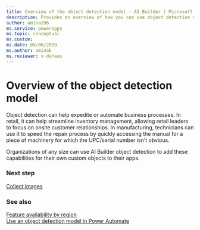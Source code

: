 ```yaml
---
title: Overview of the object detection model - AI Builder | Microsoft Docs
description: Provides an overview of how you can use object detection models in AI Builder to add intelligence to your apps
author: amina196
ms.service: powerapps
ms.topic: conceptual
ms.custom: 
ms.date: 09/06/2019
ms.author: aminab
ms.reviewer: v-dehaas
---
```


# Overview of the object detection model

Object detection can help expedite or automate business processes. In retail, it can help streamline inventory management, allowing retail leaders to focus on onsite customer relationships. In manufacturing, technicians can use it to speed the repair process by quickly accessing the manual for a piece of machinery for which the UPC/serial number isn't obvious.

Organizations of any size can use AI Builder object detection to add these capabilities for their own custom objects to their apps.

### Next step

[Collect images](collect-images.md)

### See also

[Feature availability by region](availability-region.md)  
[Use an object detection model in Power Automate](object-detection-model-in-flow.md)
